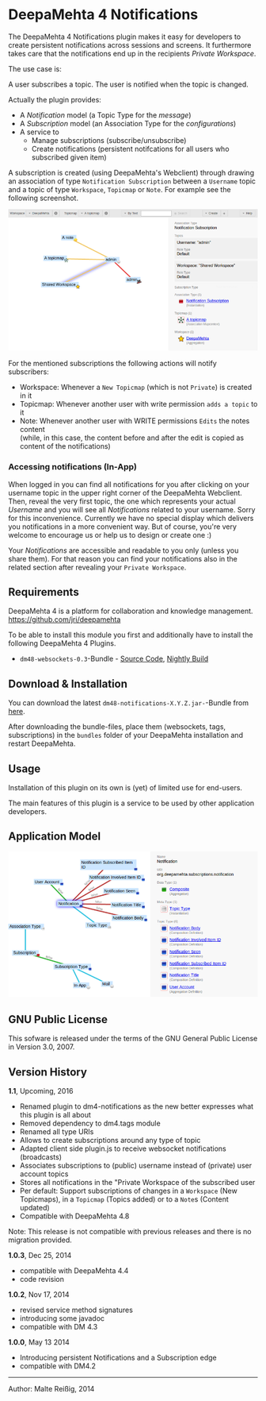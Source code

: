 
# DeepaMehta 4 Notifications

The DeepaMehta 4 Notifications plugin makes it easy for developers to create persistent notifications across sessions and screens. It furthermore takes care that the notifications end up in the recipients _Private Workspace_.

The use case is:

A user subscribes a topic.
The user is notified when the topic is changed.  

Actually the plugin provides:
*   A *Notification* model (a Topic Type for the _message_)
*   A *Subscription* model (an Association Type for the _configurations_)
*   A service to
    *    Manage subscriptions (subscribe/unsubscribe)
    *    Create notifications (persistent notifcations for all users who subscribed given item)

A subscription is created (using DeepaMehta's Webclient) through drawing an association of type `Notification Subscription` between a `Username` topic and a topic of type `Workspace`, `Topicmap` or `Note`. For example see the following screenshot.

![Notification Subscription Example: "admin" subscribed to three items](https://github.com/mukil/dm4-notifications/raw/master/docs/screen_a_notification_subscription_edge_860.png)

For the mentioned subscriptions the following actions will notify subscribers:
*   Workspace: Whenever a `New Topicmap` (which is not `Private`) is created in it
*   Topicmap: Whenever another user with write permission `adds a topic` to it
*   Note: Whenever another user with WRITE permissions `Edits` the notes content<br/>
    (while, in this case, the content before and after the edit is copied as content of the notifications)

### Accessing notifications (In-App) 

When logged in you can find all notifications for you after clicking on your username topic in the upper right corner of the DeepaMehta Webclient. Then, reveal the very first topic, the one which represents your actual _Username_ and you will see all _Notifications_ related to your username. Sorry for this inconvenience. Currently we have no special display which delivers you notifications in a more convenient way. But of course, you're very welcome to encourage us or help us to design or create one :)

Your _Notifications_ are accessible and readable to you only (unless you share them). For that reason you can find your notifications also in the related section after  revealing your `Private Workspace`.

## Requirements

DeepaMehta 4 is a platform for collaboration and knowledge management.
https://github.com/jri/deepamehta

To be able to install this module you first and additionally have to install the following DeepaMehta 4 Plugins.

* `dm48-websockets-0.3`-Bundle - [Source Code](https://github.com/jri/dm4-websockets), [Nightly Build](http://download.deepamehta.de/nightly/)

## Download & Installation

You can download the latest `dm48-notifications-X.Y.Z.jar-`-Bundle from [here](http://download.deepamehta.de/nightly/).

After downloading the bundle-files, place them (websockets, tags, subscriptions) in the `bundles` folder of your DeepaMehta installation and restart DeepaMehta.

## Usage 

Installation of this plugin on its own is (yet) of limited use for end-users.

The main features of this plugin is a service to be used by other application developers.

## Application Model

![Screenshot of Notification Model in DM, Selected TopicType Notification](/notification_model_doc.png)

## GNU Public License

This sofware is released under the terms of the GNU General Public License in Version 3.0, 2007.

## Version History

**1.1**, Upcoming, 2016

* Renamed plugin to dm4-notifications as the new better expresses what this plugin is all about
* Removed dependency to dm4.tags module
* Renamed all type URIs
* Allows to create subscriptions around any type of topic
* Adapted client side plugin.js to receive websocket notifications (broadcasts)
* Associates subscriptions to (public) username instead of (private) user account topics
* Stores all notifications in the "Private Workspace of the subscribed user
* Per default: Support subscriptions of changes in a `Workspace` (New Topicmaps), in a `Topicmap` (Topics added) or to a `Note`s (Content updated)
* Compatible with DeepaMehta 4.8

Note: This release is not compatible with previous releases and there is no migration provided.

**1.0.3**, Dec 25, 2014

- compatible with DeepaMehta 4.4
- code revision

**1.0.2**, Nov 17, 2014
- revised service method signatures
- introducing some javadoc
- compatible with DM 4.3

**1.0.0**, May 13 2014
- Introducing persistent Notifications and a Subscription edge
- compatible with DM4.2

--------------------------
Author: Malte Reißig, 2014

